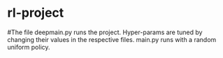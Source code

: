 # rl-project
#The file deepmain.py runs the project. Hyper-params are tuned by changing their values in the respective files. main.py runs with a random uniform policy.
